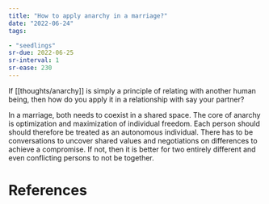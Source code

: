 ```yaml
---
title: "How to apply anarchy in a marriage?"
date: "2022-06-24"
tags:

- "seedlings"
sr-due: 2022-06-25
sr-interval: 1
sr-ease: 230
---
```


If [[thoughts/anarchy]] is simply a principle of relating with another human being, then how do you apply it in a relationship with say your partner? 

In a marriage, both needs to coexist in a shared space. The core of anarchy is optimization and maximization of individual freedom. Each person should should therefore be treated as an autonomous individual. There has to be conversations to uncover shared values and negotiations on differences to achieve a compromise. If not, then it is better for two entirely different and even conflicting persons to not be together. 

# References
